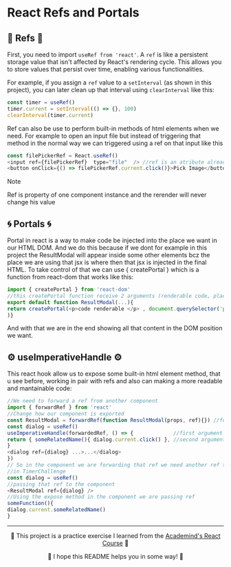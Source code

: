 # React Refs and Portals
## 🔗 Refs 🔗
First, you need to import <code>useRef from 'react'</code>. A <code>ref</code> is like a persistent storage value that isn't affected by React's rendering cycle. This allows you to store values that persist over time, enabling various functionalities.

For example, if you assign a <code>ref</code> value to a <code>setInterval</code> (as shown in this project), you can later clean up that interval using <code>clearInterval</code> like this:
```javascript
const timer = useRef()
timer.current = setInterval(() => {}, 100)
clearInterval(timer.current)
```
Ref can also be use to perform built-in methods of html elements when we need.
For example to open an input file but instead of triggering that method in the normal way we can triggered using a ref on that input like this
```javascript
const filePickerRef = React.useRef()
<input ref={filePickerRef}  type="file"  /> //ref is an atribute already integrated on all html elements whilst using react
<button onClick={() => filePickerRef.current.click()}>Pick Image</button> //For triggering that click() method which is property of input type file we need to access to the ref and call it as we do in this line and that will triggered the method
```
> [!NOTE]
> Ref is property of one component instance and the rerender will never change his value

## 🌀 Portals 🌀
Portal in react is a way to make code be injected into the place we want in our HTML DOM. And we do this because if we dont for example in this project the ResultModal will appear inside some other elements bcz the place we are using that jsx is where then that jsx is injected in the final HTML.
To take control of that we can use { createPortal } which is a function from react-dom that works like this:
```javascript
import { createPortal } from 'react-dom'
//this createPortal function receive 2 arguments (renderable code, place we want to inject) so we need to this changes to use it
export default function ResultModal(...){
return createPortal(<p>code renderable </p> , document.querySelector('placeWeWant')
)}
```
And with that we are in the end showing all that content in the DOM position we want.

## ⚙️ useImperativeHandle ⚙️ 
This react hook allow us to expose some built-in html element method, that u see before, working in pair with refs and also can making a more readable and mantainable code:

```javascript
//We need to forward a ref from another component
import { forwardRef } from 'react'
//Change how our component is exported
const ResultModal = forwardRef(function ResultModal(props, ref){}) //forwardRef receive as 2nd argument the ref coming from the other component, righ next to props
const dialog = useRef()
useImperativeHandle(forwardedRef, () => {             //first argument is a ref where we need to use this methods (this ref is forwarded from another component. 
return { someRelatedName(){ dialog.current.click() }, //second argument need to return an object of functions, functions what in the end we just name the expose method and execute the original method inside of that function (we also can add some other logic)
}
<dialog ref={dialog} ...>...</dialog>
})
// So in the component we are forwarding that ref we need another ref to connect at that component and also for use this expose methods
//in TimerChallenge
const dialog = useRef()
//passing that ref to the component
<ResultModal ref={dialog} />
//Using the expose method in the component we are passing ref
someFunction(){
dialog.current.someRelatedName()
}
```
---
<p align="center">🌟 This project is a practice exercise I learned from the <a href='https://www.udemy.com/course/react-the-complete-guide-incl-redux/?couponCode=ST7MT110524'>Academind's React Course</a> 🌟</p>
<p align="center">🐸 I hope this README helps you in some way! 🐸</p>
